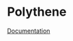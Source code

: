 # Polythene

[Documentation](https://github.com/ArthurClemens/polythene/tree/master/docs/README.md)
